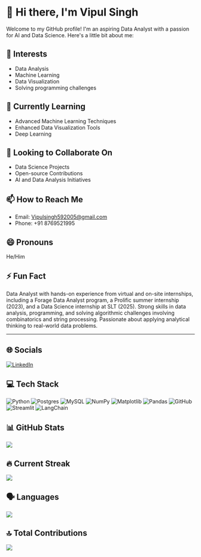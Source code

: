 # 👋 Hi there, I'm Vipul Singh
<!--<img align="right" src="https://github.com/VipulSingh2/VipulSingh2/blob/main/vipulimage.jpg" width="200">-->

Welcome to my GitHub profile! I'm an aspiring Data Analyst with a passion for AI and Data Science. Here's a little bit about me:

## 👀 Interests
- Data Analysis
- Machine Learning
- Data Visualization
- Solving programming challenges

## 🌱 Currently Learning
- Advanced Machine Learning Techniques
- Enhanced Data Visualization Tools
- Deep Learning

## 💞️ Looking to Collaborate On
- Data Science Projects
- Open-source Contributions
- AI and Data Analysis Initiatives

## 📫 How to Reach Me
- Email: [Vipulsingh592005@gmail.com](mailto:Vipulsingh592005@gmail.com)
- Phone: +91 8769521995

## 😄 Pronouns
He/Him

## ⚡ Fun Fact
Data Analyst with hands-on experience from virtual and on-site internships, including a Forage Data Analyst program, a Prolific summer internship (2023), and a Data Science internship at SLT (2025). Strong skills in data analysis, programming, and solving algorithmic challenges involving combinatorics and string processing. Passionate about applying analytical thinking to real-world data problems.

---

## 🌐 Socials
[![LinkedIn](https://img.shields.io/badge/LinkedIn-%230077B5.svg?logo=linkedin&logoColor=white)](https://linkedin.com/in/vipul-singh-664b3021b)

## 💻 Tech Stack
![Python](https://img.shields.io/badge/python-3670A0?style=for-the-badge&logo=python&logoColor=ffdd54)
![Postgres](https://img.shields.io/badge/postgres-%23316192.svg?style=for-the-badge&logo=postgresql&logoColor=white)
![MySQL](https://img.shields.io/badge/mysql-4479A1.svg?style=for-the-badge&logo=mysql&logoColor=white)
![NumPy](https://img.shields.io/badge/numpy-%23013243.svg?style=for-the-badge&logo=numpy&logoColor=white)
![Matplotlib](https://img.shields.io/badge/Matplotlib-%23ffffff.svg?style=for-the-badge&logo=Matplotlib&logoColor=black)
![Pandas](https://img.shields.io/badge/pandas-%23150458.svg?style=for-the-badge&logo=pandas&logoColor=white)
![GitHub](https://img.shields.io/badge/github-%23121011.svg?style=for-the-badge&logo=github&logoColor=white)
![Streamlit](https://img.shields.io/badge/streamlit-%23FF4B4B.svg?style=for-the-badge&logo=streamlit&logoColor=white)
![LangChain](https://img.shields.io/badge/langchain-%23FF4B4B.svg?style=for-the-badge&logo=streamlit&logoColor=white)

## 📊 GitHub Stats
![](https://github-readme-stats.vercel.app/api?username=VipulSingh2&theme=dark&hide_border=false&include_all_commits=false&count_private=false)
## 🔥 Current Streak
![](https://github-readme-streak-stats.herokuapp.com/?user=VipulSingh2&theme=dark&hide_border=false)
## 🗣️ Languages
![](https://github-readme-stats.vercel.app/api/top-langs/?username=VipulSingh2&theme=dark&hide_border=false&include_all_commits=false&count_private=false&layout=compact)

## 🔝 Total Contributions
![](https://github-contributor-stats.vercel.app/api?username=VipulSingh2&limit=5&theme=dark&combine_all_yearly_contributions=true)
